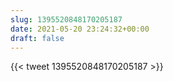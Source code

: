 ```yaml
---
slug: 1395520848170205187
date: 2021-05-20 23:24:32+00:00
draft: false
---
```


{{< tweet 1395520848170205187 >}}
